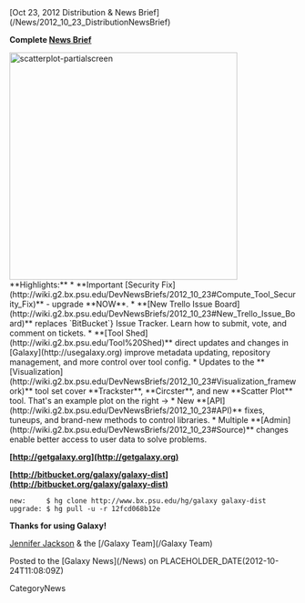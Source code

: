 <div class='newsItemHeader'>[Oct 23, 2012 Distribution & News Brief](/News/2012_10_23_DistributionNewsBrief)</div>

**Complete [News Brief](/DevNewsBriefs/2012_10_23)**
<div class='right'><a href='http://usegalaxy.org'><img src='/Images/NewsGraphics/2012_10_23_scatterplot-partialscreen.png' alt='scatterplot-partialscreen' width="400" /></a></div>
**Highlights:**
* **Important [Security Fix](http://wiki.g2.bx.psu.edu/DevNewsBriefs/2012_10_23#Compute_Tool_Security_Fix)** - upgrade **NOW**.
* **[New Trello Issue Board](http://wiki.g2.bx.psu.edu/DevNewsBriefs/2012_10_23#New_Trello_Issue_Board)** replaces `BitBucket`} Issue Tracker. Learn how to submit, vote, and comment on tickets.
* **[Tool Shed](http://wiki.g2.bx.psu.edu/Tool%20Shed)** direct updates and changes in [Galaxy](http://usegalaxy.org) improve metadata updating, repository management, and more control over tool config.
* Updates to the **[Visualization](http://wiki.g2.bx.psu.edu/DevNewsBriefs/2012_10_23#Visualization_framework)** tool set cover **Trackster**, **Circster**, and new **Scatter Plot** tool. That's an example plot on the right ->
* New **[API](http://wiki.g2.bx.psu.edu/DevNewsBriefs/2012_10_23#API)** fixes, tuneups, and brand-new methods to control libraries.
* Multiple **[Admin](http://wiki.g2.bx.psu.edu/DevNewsBriefs/2012_10_23#Source)** changes enable better access to user data to solve problems.

**[http://getgalaxy.org](http://getgalaxy.org)**

**[http://bitbucket.org/galaxy/galaxy-dist](http://bitbucket.org/galaxy/galaxy-dist)**
```
new:     $ hg clone http://www.bx.psu.edu/hg/galaxy galaxy-dist
upgrade: $ hg pull -u -r 12fcd068b12e
```


**Thanks for using Galaxy!**

[Jennifer Jackson](/JenniferJackson) & the [/Galaxy Team](/Galaxy Team)


<div class='newsItemFooter'>Posted to the [Galaxy News](/News) on PLACEHOLDER_DATE(2012-10-24T11:08:09Z)</div>

CategoryNews
